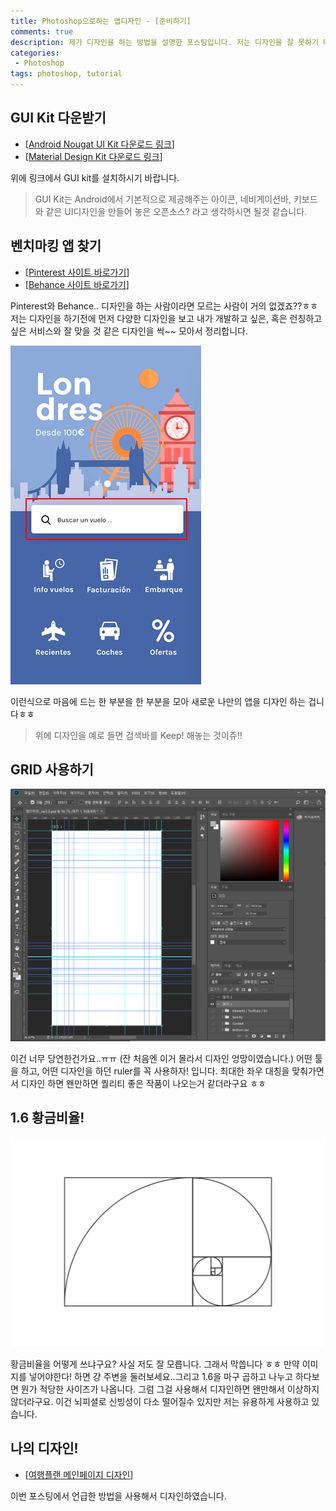 ```yaml
---
title: Photoshop으로하는 앱디자인 - [준비하기]
comments: true
description: 제가 디자인을 하는 방법을 설명한 포스팅입니다. 저는 디자인을 잘 못하기 때문에 야매(?)로 디자인을 하고 있습니다. 처음 디자인을 배우시는 분이라면 저와 같은 방법으로 시작하시면 재밌게 디자인을 시작할 수 있지 않을까..요? ㅎㅎㅎ
categories:
 - Photoshop
tags: photoshop, tutorial
---
```


## GUI Kit 다운받기

- [[Android Nougat UI Kit 다운로드 링크](https://applypixels.com/template/android-nougat-ui-kit/)]
- [[Material Design Kit 다운로드 링크](https://materialdesignkit.com/android-gui/)]

위에 링크에서 GUI kit를 설치하시기 바랍니다.
> GUI Kit는 Android에서 기본적으로 제공해주는 아이콘, 네비게이션바, 키보드와 같은 UI디자인을 만들어 놓은 오픈소스? 라고 생각하시면 될것 같습니다.

## 벤치마킹 앱 찾기

- [[Pinterest 사이트 바로가기](https://www.pinterest.co.kr/)]
- [[Behance 사이트 바로가기](https://www.behance.net/)]

Pinterest와 Behance.. 디자인을 하는 사람이라면 모르는 사람이 거의 없겠죠??ㅎㅎ
저는 디자인을 하기전에 먼저 다양한 디자인을 보고 내가 개발하고 싶은, 혹은 런칭하고 싶은 서비스와 잘 맞을 것 같은 디자인을 싹~~ 모아서 정리합니다.

![app-01](https://raw.githubusercontent.com/wkddnjset/wkddnjset.github.io/master/_posts/images/2018-02-01/app_01.png)

이런식으로 마음에 드는 한 부분을 한 부분을 모아 새로운 나만의 앱을 디자인 하는 겁니다ㅎㅎ
> 위에 디자인을 예로 들면 검색바를 Keep! 해놓는 것이쥬!!

## GRID 사용하기

![photoshop-01](https://raw.githubusercontent.com/wkddnjset/wkddnjset.github.io/master/_posts/images/2018-02-01/photoshop_01.png)

이건 너무 당연한건가요..ㅠㅠ (잔 처음엔 이거 몰라서 디자인 엉망이였습니다.)
어떤 툴을 하고, 어떤 디자인을 하던 ruler를 꼭 사용하자! 입니다. 최대한 좌우 대칭을 맞춰가면서 디자인 하면 왠만하면 퀄리티 좋은 작품이 나오는거 같더라구요 ㅎㅎ

## 1.6 황금비율!

![gold-01](https://raw.githubusercontent.com/wkddnjset/wkddnjset.github.io/master/_posts/images/2018-02-01/gold_01.png)

황금비율을 어떻게 쓰냐구요? 사실 저도 잘 모릅니다. 그래서 막씁니다 ㅎㅎ
만약 이미지를 넣어야한다! 하면 걍 주변을 둘러보세요..그리고 1.6을 마구 곱하고 나누고 하다보면 뭔가 적당한 사이즈가 나옵니다. 그럼 그걸 사용해서 디자인하면 왠만해서 이상하지 않더라구요. 이건 뇌피셜로 신빙성이 다소 떨어질수 있지만 저는 유용하게 사용하고 있습니다.

## 나의 디자인!

- [[여행플랜 메인페이지 디자인](https://wkddnjset.github.io/photoshop/2018/02/02/Phtoshop%EC%9C%BC%EB%A1%9C-%ED%95%98%EB%8A%94-%EC%95%B1%EB%94%94%EC%9E%90%EC%9D%B8-%EC%97%AC%ED%96%89%ED%94%8C%EB%9E%9C/)]

이번 포스팅에서 언급한 방법을 사용해서 디자인하였습니다.
